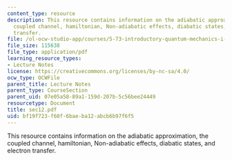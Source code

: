 ```yaml
---
content_type: resource
description: This resource contains information on the adiabatic approximation, the
  coupled channel, hamiltonian, Non-adiabatic effects, diabatic states, and electron
  transfer.
file: /ol-ocw-studio-app/courses/5-73-introductory-quantum-mechanics-i-fall-2005/bf19f723f60f6baeba12abcb6b97f6f5_sec12.pdf
file_size: 115638
file_type: application/pdf
learning_resource_types:
- Lecture Notes
license: https://creativecommons.org/licenses/by-nc-sa/4.0/
ocw_type: OCWFile
parent_title: Lecture Notes
parent_type: CourseSection
parent_uid: 07e05a58-89a1-159d-207b-5c56bee24449
resourcetype: Document
title: sec12.pdf
uid: bf19f723-f60f-6bae-ba12-abcb6b97f6f5
---
```

This resource contains information on the adiabatic approximation, the coupled channel, hamiltonian, Non-adiabatic effects, diabatic states, and electron transfer.